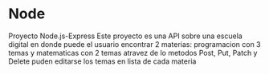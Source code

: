 # Node
Proyecto Node.js-Express
Este proyecto es una API sobre una escuela digital en donde puede el usuario encontrar 2 materias: programacion con 3 temas y matematicas con 2 temas atravez de lo metodos Post, Put, Patch y Delete puden editarse los temas en lista de cada materia
